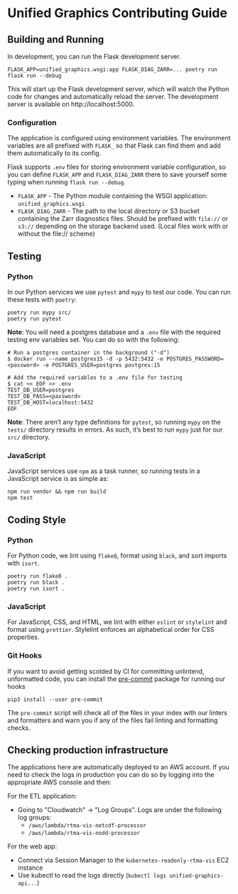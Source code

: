 # Unified Graphics Contributing Guide

## Building and Running

In development, you can run the Flask development server.

```
FLASK_APP=unified_graphics.wsgi:app FLASK_DIAG_ZARR=... poetry run flask run --debug
```

This will start up the Flask development server, which will watch the Python
code for changes and automatically reload the server. The development server is
available on http://localhost:5000.

### Configuration

The application is configured using environment variables. The environment
variables are all prefixed with `FLASK_` so that Flask can find them and add
them automatically to its config.

Flask supports `.env` files for storing environment variable configuration, so
you can define `FLASK_APP` and `FLASK_DIAG_ZARR` there to save yourself some typing
when running `flask run --debug`.

- `FLASK_APP` - The Python module containing the WSGI application: `unified_graphics.wsgi`
- `FLASK_DIAG_ZARR` - The path to the local directory or S3 bucket containing the
  Zarr diagnostics files. Should be prefixed with `file://` or `s3://` depending
  on the storage backend used. (Local files work with or without the file:// scheme)

## Testing

### Python

In our Python services we use `pytest` and `mypy` to test our code. You can run
these tests with `poetry`:

```
poetry run mypy src/
poetry run pytest
```

**Note**: You will need a postgres database and a `.env` file with the required
testing env variables set. You can do so with the following:

```
# Run a postgres container in the background ("-d")
$ docker run --name postgres15 -d -p 5432:5432 -e POSTGRES_PASSWORD=<password> -e POSTGRES_USER=postgres postgres:15

# Add the required variables to a .env file for testing
$ cat << EOF >> .env
TEST_DB_USER=postgres
TEST_DB_PASS=<password>
TEST_DB_HOST=localhost:5432
EOF
```

**Note**: There aren’t any type definitions for `pytest`, so running `mypy` on
the `tests/` directory results in errors. As such, it’s best to run `mypy` just
for our `src/` directory.

### JavaScript

JavaScript services use `npm` as a task runner, so running tests in a JavaScript
service is as simple as:

```
npm run vendor && npm run build
npm test
```

## Coding Style

### Python

For Python code, we lint using `flake8`, format using `black`, and sort imports with `isort`.

```
poetry run flake8 .
poetry run black .
poetry run isort .
```

### JavaScript

For JavaScript, CSS, and HTML, we lint with either `eslint` or `stylelint`
and format using `prettier`. Stylelint enforces an alphabetical order for CSS
properties.

### Git Hooks

If you want to avoid getting scolded by CI for committing unlintend, unformatted
code, you can install the [pre-commit](https://pre-commit.com/) package for
running our hooks

```
pip3 install --user pre-commit
```

The `pre-commit` script will check all of the files in your index with our
linters and formatters and warn you if any of the files fail linting and
formatting checks.


## Checking production infrastructure

The applications here are automatically deployed to an AWS account. If you need to check the logs in production you can do so by logging into the appropriate AWS console and then:

For the ETL application:

* Going to "Cloudwatch" -> "Log Groups". Logs are under the following log groups:
	* `/aws/lambda/rtma-vis-netcdf-processor`
	* `/aws/lambda/rtma-vis-nodd-processor`

For the web app:

* Connect via Session Manager to the `kubernetes-readonly-rtma-vis` EC2 instance
* Use kubectl to read the logs directly (`kubectl logs unified-graphics-api...`)
